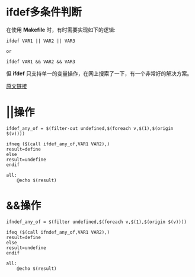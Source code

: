 # ifdef多条件判断

在使用 **Makefile** 时，有时需要实现如下的逻辑:

```
ifdef VAR1 || VAR2 || VAR3

or

ifdef VAR1 && VAR2 && VAR3
```

但 **ifdef** 只支持单一的变量操作，在网上搜索了一下，有一个非常好的解决方案。

[原文链接][1]

# ||操作

```
ifdef_any_of = $(filter-out undefined,$(foreach v,$(1),$(origin $(v))))

ifneq ($(call ifdef_any_of,VAR1 VAR2),)
result=define
else
result=undefine
endif

all:
    @echo $(result)
```

# &&操作

```
ifndef_any_of = $(filter undefined,$(foreach v,$(1),$(origin $(v))))

ifeq ($(call ifndef_any_of,VAR1 VAR2),)
result=define
else
result=undefine
endif

all:
    @echo $(result)
```

[1]: https://stackoverflow.com/questions/5584872/complex-conditions-check-in-makefile
